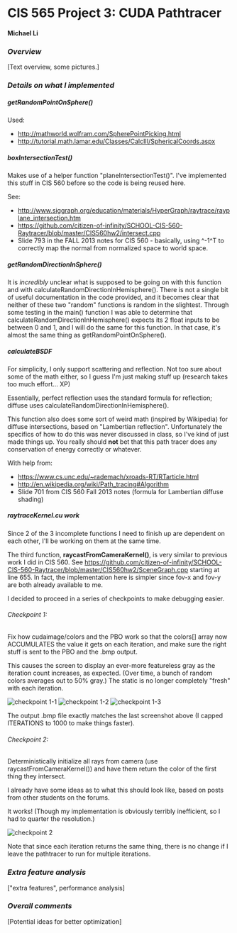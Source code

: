 CIS 565 Project 3: CUDA Pathtracer
==================================

#### Michael Li

### _Overview_

[Text overview, some pictures.]






### _Details on what I implemented_


##### getRandomPointOnSphere()

Used:

* http://mathworld.wolfram.com/SpherePointPicking.html
* http://tutorial.math.lamar.edu/Classes/CalcIII/SphericalCoords.aspx


##### boxIntersectionTest()

Makes use of a helper function "planeIntersectionTest()". I've implemented this
stuff in CIS 560 before so the code is being reused here.

See:

* http://www.siggraph.org/education/materials/HyperGraph/raytrace/rayplane_intersection.htm
* https://github.com/citizen-of-infinity/SCHOOL-CIS-560-Raytracer/blob/master/CIS560hw2/intersect.cpp
* Slide 793 in the FALL 2013 notes for CIS 560 - basically, using ^-1^T to correctly
  map the normal from normalized space to world space.


##### getRandomDirectionInSphere()

It is *incredibly* unclear what is supposed to be going on with this function
and with calculateRandomDirectionInHemisphere(). There is not a single bit of
useful documentation in the code provided, and it becomes clear that neither
of these two "random" functions is random in the slightest. Through some testing
in the main() function I was able to determine that
calculateRandomDirectionInHemisphere() expects its 2 float inputs to be between
0 and 1, and I will do the same for this function. In that case, it's almost the
same thing as getRandomPointOnSphere().
  

##### calculateBSDF

For simplicity, I only support scattering and reflection. Not too sure about some
of the math either, so I guess I'm just making stuff up (research takes too
much effort... XP)

Essentially, perfect reflection uses the standard formula for reflection;
diffuse uses calculateRandomDirectionInHemisphere().

This function also does some sort of weird math (inspired by Wikipedia) for
diffuse intersections, based on "Lambertian reflection". Unfortunately the
specifics of how to do this was never discussed in class, so I've kind of just
made things up. You really should **not** bet that this path tracer does any conservation
of energy correctly or whatever.

With help from:

* https://www.cs.unc.edu/~rademach/xroads-RT/RTarticle.html
* http://en.wikipedia.org/wiki/Path_tracing#Algorithm
* Slide 701 from CIS 560 Fall 2013 notes (formula for Lambertian diffuse shading)


##### raytraceKernel.cu work

Since 2 of the 3 incomplete functions I need to finish up are dependent on each other,
I'll be working on them at the same time.

The third function, **raycastFromCameraKernel()**, is very similar to previous work I did in CIS 560.
See https://github.com/citizen-of-infinity/SCHOOL-CIS-560-Raytracer/blob/master/CIS560hw2/SceneGraph.cpp
starting at line 655. In fact, the implementation here is simpler since fov-x
and fov-y are both already available to me.

I decided to proceed in a series of checkpoints to make debugging easier.

###### Checkpoint 1:

Fix how cudaimage/colors and the PBO work so that the colors[] array now ACCUMULATES the value
it gets on each iteration, and make sure the right stuff is sent to the PBO and
the .bmp output.

This causes the screen to display an ever-more featureless gray as the iteration
count increases, as expected. (Over time, a bunch of random colors averages out
to 50% gray.) The static is no longer completely "fresh" with each iteration.

![checkpoint 1-1](images/chkpt1-1.png)
![checkpoint 1-2](images/chkpt1-2.png)
![checkpoint 1-3](images/chkpt1-3.png)

The output .bmp file exactly matches the last screenshot above (I capped
ITERATIONS to 1000 to make things faster).

###### Checkpoint 2:

Deterministically initialize all rays from camera (use raycastFromCameraKernel())
and have them return the color of the first thing they intersect.

I already have some ideas as to what this should look like, based on posts from
other students on the forums.

It works! (Though my implementation is obviously terribly inefficient, so I had
to quarter the resolution.)

![checkpoint 2](images/chkpt2.png)

Note that since each iteration returns the same thing, there is no change if I
leave the pathtracer to run for multiple iterations.




### _Extra feature analysis_

["extra features", performance analysis]







### _Overall comments_

[Potential ideas for better optimization]
